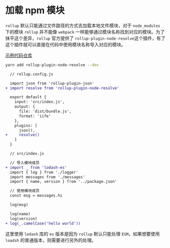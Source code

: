 # 加载 npm 模块

`rollup` 默认只能通过文件路径的方式去加载本地文件模块，对于 `node_modules` 下的模块 `rollup` 并不能像 `webpack` 一样能够通过模块名称找到对应的模块。为了抹平这个差异，`rollup` 官方提供了 `rollup-plugin-node-resolve`这个插件，有了这个插件就可以直接在代码中使用模块名称导入对应的模块。

[示例代码仓库](https://github.com/jwchan1996/rollup-play/blob/main/04-npm-module)

```bash
yarn add rollup-plugin-node-resolve --dev
```

```diff
  // rollup.config.js

  import json from 'rollup-plugin-json'
+ import resolve from 'rollup-plugin-node-resolve'

  export default {
    input: 'src/index.js',
    output: {
      file: 'dist/bundle.js',
      format: 'iife'
    },
    plugins: [
      json(),
+     resolve()
    ]
  }
```

```diff
  // src/index.js

  // 导入模块成员
+ import _ from 'lodash-es'
  import { log } from './logger'
  import messages from './messages'
  import { name, version } from '../package.json'

  // 使用模块成员
  const msg = messages.hi

  log(msg)

  log(name)
  log(version)
+ log(_.camelCase('hello world'))
```

这里使用 `lodash` 库的 `es` 版本是因为 `rollup` 默认只能处理 `ESM`，如果想要使用 `loadsh` 的普通版本，则需要进行另外的处理。